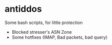 # antiddos
Some bash scripts, for little protection

* Blocked stresser's ASN Zone
* Some hotfixes (IMAP, Bad packets, bad query)
